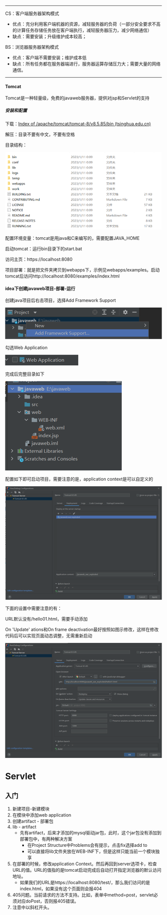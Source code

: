 -------

CS：客户端服务器架构模式

- 优点：充分利用客户端机器的资源，减轻服务器的负荷（一部分安全要求不高的计算任务存储任务放在客户端执行，减轻服务器压力，减少网络通信）
- 缺点：需要安装；升级维护成本较高；

BS：浏览器服务器架构模式

- 优点：客户端不需要安装；维护成本低
- 缺点：所有任务都在服务器端进行，服务器运算存储压力大；需要大量的网络通信。

---------

#### Tomcat

Tomcat是一种轻量级，免费的javaweb服务器，提供对jsp和Servlet的支持

##### 安装和配置

下载：[Index of /apache/tomcat/tomcat-8/v8.5.85/bin (tsinghua.edu.cn)](https://mirrors.tuna.tsinghua.edu.cn/apache/tomcat/tomcat-8/v8.5.85/bin/)

解压：目录不要有中文，不要有空格

目录结构：

![image-20230213141744512](javaweb.assets/image-20230213141744512.png)

配置环境变量：tomcat是用java和C来编写的，需要配置JAVA_HOME

启动tomcat：运行bin目录下的start.bat

访问主页：https://localhost:8080

项目部署：就是把文件夹拷贝到webapps下，示例见webapps/examples。启动tomcat后访问http://localhost:8080/examples/index.html

#### idea下创建javaweb项目-部署-运行

创建java项目后右击项目，选择Add Framework Support

![image-20230213144441238](javaweb.assets/image-20230213144441238.png)

勾选Web Application

![image-20230213144625321](javaweb.assets/image-20230213144625321.png)

完成后完整目录如下

![image-20230213144654072](javaweb.assets/image-20230213144654072.png)

配置如下即可启动项目，需要注意的是，application context是可以自定义的

<img src="javaweb.assets/image-20230213151940499.png" alt="image-20230213151940499" style="zoom: 50%;" />

下面的设置中需要注意的有：

URL默认没有/hello01.html，需要手动添加

On 'Update' ations和On frame deactivation最好按照如图示修改，这样在修改代码后可以实现页面动态调整，无需重新启动

<img src="javaweb.assets/image-20230213152555665.png" alt="image-20230213152555665" style="zoom:50%;" />

# Servlet

## 入门

1. 新建项目-新建模块
2. 在模块中添加web application
3. 创建artifact - 部署包
4. lib - artifact 
   - 先有artifact，后来才添加的mysql驱动jar包，此时，这个jar包没有添加到部署包中，有两种解决方案
     - 在Project Structure中Problems会有提示，点击fix选择add to
     - 可以直接将lib文件夹放在WEB-INF下，但是这样只能当前一个模块独享
5. 在部署的时候，修改application Context。然后再回到server选项卡，检查URL的值。URL的值指的是tomcat启动完成后自动打开指定浏览器的默认访问地址。
   - 如果我们的URL是https://localhost:8080/test/，那么我们访问的是index.html，如果没有这个页面则会报404
6. 405问题。当前请求的方法不支持。比如，表单中method=post，servlet必须对应doPost，否则报405错误。
7. 注意<url-pattern>中以斜杠开头。
